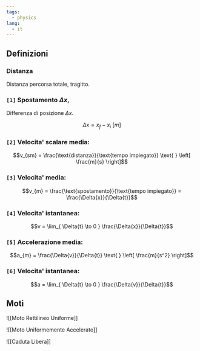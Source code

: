 ```yaml
---
tags:
  - physics
lang:
  - it
---
```


## Definizioni

### Distanza

Distanza percorsa totale, tragitto.

### **`[1]`** Spostamento $\Delta{x}$,

Differenza di posizione $\Delta{x}$.

$$\Delta{x} = x_{f} - x_{i} \text{ }\text{ } \left[ m \right]$$

### **`[2]`** Velocita' scalare media:

$$v_{sm} = \frac{\text{distanza}}{\text{tempo impiegato}} \text{ } \left[ \frac{m}{s} \right]$$

### **`[3]`** Velocita' media:

$$v_{m} = \frac{\text{spostamento}}{\text{tempo impiegato}} = \frac{\Delta{x}}{\Delta{t}}$$

### **`[4]`** Velocita' istantanea:

$$v = \lim_{ \Delta{t} \to 0 } \frac{\Delta{x}}{\Delta{t}}$$

### **`[5]`** Accelerazione media:

$$a_{m} = \frac{\Delta{v}}{\Delta{t}} \text{ } \left[ \frac{m}{s^2} \right]$$

### **`[6]`** Velocita' istantanea:

$$a = \lim_{ \Delta{t} \to 0 } \frac{\Delta{v}}{\Delta{t}}$$

## Moti

![[Moto Rettilineo Uniforme]]

![[Moto Uniformemente Accelerato]]

![[Caduta Libera]]